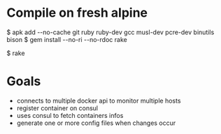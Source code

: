 

# Compile on fresh alpine
$ apk add --no-cache git ruby ruby-dev gcc musl-dev pcre-dev binutils bison
$ gem install --no-ri --no-rdoc rake

$ rake



# Goals

- connects to multiple docker api to monitor multiple hosts
- register container on consul
- uses consul to fetch containers infos
- generate one or more config files when changes occur
